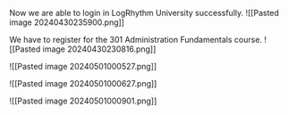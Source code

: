 Now we are able to login in LogRhythm University successfully.
![[Pasted image 20240430235900.png]]

We have to register for the 301 Administration Fundamentals course.
![[Pasted image 20240430230816.png]]


![[Pasted image 20240501000527.png]]

![[Pasted image 20240501000627.png]]


![[Pasted image 20240501000901.png]]

